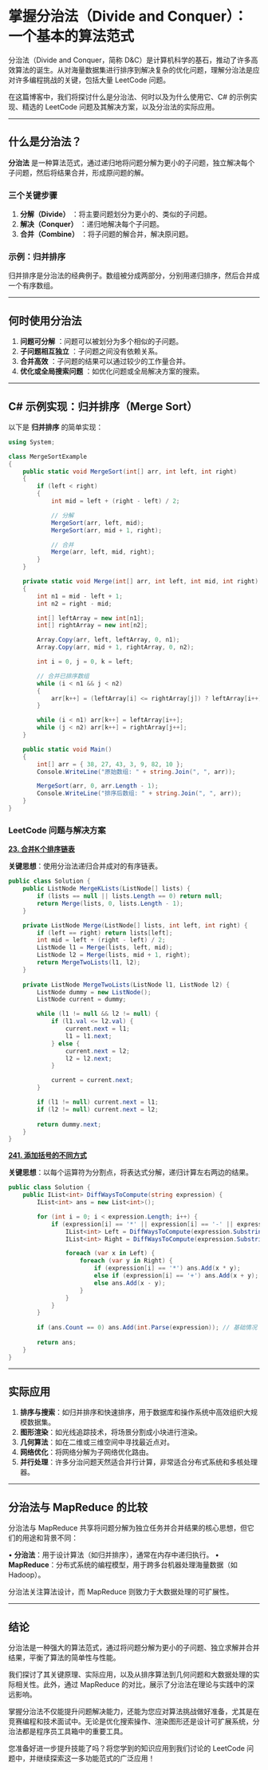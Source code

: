 # 掌握分治法（Divide and Conquer）：一个基本的算法范式

分治法（Divide and Conquer，简称 D&C）是计算机科学的基石，推动了许多高效算法的诞生。从对海量数据集进行排序到解决复杂的优化问题，理解分治法是应对许多编程挑战的关键，包括大量 LeetCode 问题。

在这篇博客中，我们将探讨什么是分治法、何时以及为什么使用它、C# 的示例实现、精选的 LeetCode 问题及其解决方案，以及分治法的实际应用。

---

## 什么是分治法？

**分治法** 是一种算法范式，通过递归地将问题分解为更小的子问题，独立解决每个子问题，然后将结果合并，形成原问题的解。

### 三个关键步骤

1. **分解（Divide）** ：将主要问题划分为更小的、类似的子问题。
2. **解决（Conquer）** ：递归地解决每个子问题。
3. **合并（Combine）** ：将子问题的解合并，解决原问题。

### 示例：归并排序

归并排序是分治法的经典例子。数组被分成两部分，分别用递归排序，然后合并成一个有序数组。

---

## 何时使用分治法

1. **问题可分解** ：问题可以被划分为多个相似的子问题。  
2. **子问题相互独立** ：子问题之间没有依赖关系。  
3. **合并高效** ：子问题的结果可以通过较少的工作量合并。  
4. **优化或全局搜索问题** ：如优化问题或全局解决方案的搜索。

---

## C# 示例实现：归并排序（Merge Sort）

以下是 **归并排序** 的简单实现：  

```csharp
using System;

class MergeSortExample
{
    public static void MergeSort(int[] arr, int left, int right)
    {
        if (left < right)
        {
            int mid = left + (right - left) / 2;

            // 分解
            MergeSort(arr, left, mid);
            MergeSort(arr, mid + 1, right);

            // 合并
            Merge(arr, left, mid, right);
        }
    }

    private static void Merge(int[] arr, int left, int mid, int right)
    {
        int n1 = mid - left + 1;
        int n2 = right - mid;

        int[] leftArray = new int[n1];
        int[] rightArray = new int[n2];

        Array.Copy(arr, left, leftArray, 0, n1);
        Array.Copy(arr, mid + 1, rightArray, 0, n2);

        int i = 0, j = 0, k = left;

        // 合并已排序数组
        while (i < n1 && j < n2)
        {
            arr[k++] = (leftArray[i] <= rightArray[j]) ? leftArray[i++] : rightArray[j++];
        }

        while (i < n1) arr[k++] = leftArray[i++];
        while (j < n2) arr[k++] = rightArray[j++];
    }

    public static void Main()
    {
        int[] arr = { 38, 27, 43, 3, 9, 82, 10 };
        Console.WriteLine("原始数组: " + string.Join(", ", arr));

        MergeSort(arr, 0, arr.Length - 1);
        Console.WriteLine("排序后数组: " + string.Join(", ", arr));
    }
}
```

### LeetCode 问题与解决方案

[**23. 合并K个排序链表**](https://leetcode.com/problems/merge-k-sorted-lists/)

**关键思想**：使用分治法递归合并成对的有序链表。

```csharp
public class Solution {
    public ListNode MergeKLists(ListNode[] lists) {
        if (lists == null || lists.Length == 0) return null;
        return Merge(lists, 0, lists.Length - 1);
    }

    private ListNode Merge(ListNode[] lists, int left, int right) {
        if (left == right) return lists[left];
        int mid = left + (right - left) / 2;
        ListNode l1 = Merge(lists, left, mid);
        ListNode l2 = Merge(lists, mid + 1, right);
        return MergeTwoLists(l1, l2);
    }
    
    private ListNode MergeTwoLists(ListNode l1, ListNode l2) {
        ListNode dummy = new ListNode();
        ListNode current = dummy;

        while (l1 != null && l2 != null) {
            if (l1.val <= l2.val) {
                current.next = l1;
                l1 = l1.next;
            } else {
                current.next = l2;
                l2 = l2.next;
            }

            current = current.next;
        }

        if (l1 != null) current.next = l1;
        if (l2 != null) current.next = l2;
        
        return dummy.next;
    }
}
```

[**241. 添加括号的不同方式**](https://leetcode.com/problems/different-ways-to-add-parentheses/)

**关键思想**：以每个运算符为分割点，将表达式分解，递归计算左右两边的结果。

```csharp
public class Solution {
    public IList<int> DiffWaysToCompute(string expression) {
        IList<int> ans = new List<int>();

        for (int i = 0; i < expression.Length; i++) {
            if (expression[i] == '*' || expression[i] == '-' || expression[i] == '+') {
                IList<int> Left = DiffWaysToCompute(expression.Substring(0, i));
                IList<int> Right = DiffWaysToCompute(expression.Substring(i + 1));

                foreach (var x in Left) {
                    foreach (var y in Right) {
                        if (expression[i] == '*') ans.Add(x * y);
                        else if (expression[i] == '+') ans.Add(x + y);
                        else ans.Add(x - y);
                    }
                }
            }
        }
 
        if (ans.Count == 0) ans.Add(int.Parse(expression)); // 基础情况：单个数字
        
        return ans;
    }
}
```

---

## **实际应用**

1. **排序与搜索**：如归并排序和快速排序，用于数据库和操作系统中高效组织大规模数据集。
2. **图形渲染**：如光线追踪技术，将场景分割成小块进行渲染。
3. **几何算法**：如在二维或三维空间中寻找最近点对。
4. **网络优化**：将网络分解为子网络优化路由。
5. **并行处理**：许多分治问题天然适合并行计算，非常适合分布式系统和多核处理器。

---

## **分治法与 MapReduce 的比较**

分治法与 MapReduce 共享将问题分解为独立任务并合并结果的核心思想，但它们的用途和背景不同：

• **分治法**：用于设计算法（如归并排序），通常在内存中递归执行。
• **MapReduce**：分布式系统的编程模型，用于跨多台机器处理海量数据（如 Hadoop）。

分治法关注算法设计，而 MapReduce 则致力于大数据处理的可扩展性。

---

## **结论**

分治法是一种强大的算法范式，通过将问题分解为更小的子问题、独立求解并合并结果，平衡了算法的简单性与性能。

我们探讨了其关键原理、实际应用，以及从排序算法到几何问题和大数据处理的实际相关性。此外，通过 MapReduce 的对比，展示了分治法在理论与实践中的深远影响。

掌握分治法不仅能提升问题解决能力，还能为您应对算法挑战做好准备，尤其是在竞赛编程和技术面试中。无论是优化搜索操作、渲染图形还是设计可扩展系统，分治法都是程序员工具箱中的重要工具。

您准备好进一步提升技能了吗？将您学到的知识应用到我们讨论的 LeetCode 问题中，并继续探索这一多功能范式的广泛应用！
